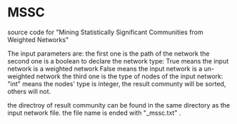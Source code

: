 # MSSC
source code for "Mining Statistically Significant Communities from Weighted Networks"

The input parameters are:
  the first one is the path of the network
  the second one is a boolean to declare the network type: True means the input network is a weighted network
                                                           False means the input network is a un-weighted network
   the third one is the type of nodes of the input network: "int" means the nodes' type is integer, the result communty will be sorted, others will not.
   
   the directroy of result community can be found in the same directory as the input network file. the file name is ended with "_mssc.txt"  .
                                                        
                                                             
